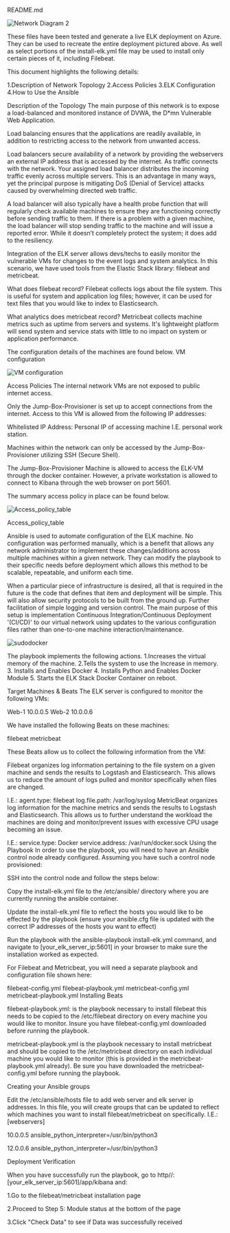 README.md

![Network Diagram 2](https://user-images.githubusercontent.com/72633491/113520552-786d7780-9559-11eb-8fab-68158d31a88c.jpg)


These files have been tested and generate a live ELK deployment on Azure. They can be used to recreate the entire deployment pictured above. As well as select portions of the install-elk.yml file may be used to install only certain pieces of it, including Filebeat.

This document highlights the following details:

1.Description of Network Topology 2.Access Policies 3.ELK Configuration 4.How to Use the Ansible

Description of the Topology The main purpose of this network is to expose a load-balanced and monitored instance of DVWA, the D*mn Vulnerable Web Application.

Load balancing ensures that the applications are readily available, in addition to restricting access to the network from unwanted access.

Load balancers secure availability of a network by providing the webservers an external IP address that is accessed by the internet. As traffic connects with the network. Your assigned load balancer distributes the incoming traffic evenly across multiple servers. This is an advantage in many ways, yet the principal purpose is mitigating DoS (Denial of Service) attacks caused by overwhelming directed web traffic.

A load balancer will also typically have a health probe function that will regularly check available machines to ensure they are functioning correctly before sending traffic to them. If there is a problem with a given machine, the load balancer will stop sending traffic to the machine and will issue a reported error. While it doesn’t completely protect the system; it does add to the resiliency.

Integration of the ELK server allows devs/techs to easily monitor the vulnerable VMs for changes to the event logs and system analytics. In this scenario, we have used tools from the Elastic Stack library: filebeat and metricbeat.

What does filebeat record? Filebeat collects logs about the file system. This is useful for system and application log files; however, it can be used for text files that you would like to index to Elasticsearch.

What analytics does metricbeat record? Metricbeat collects machine metrics such as uptime from servers and systems. It's lightweight platform will send system and service stats with little to no impact on system or application performance.

The configuration details of the machines are found below. VM configuration

![VM configuration](https://user-images.githubusercontent.com/72633491/113520675-6b04bd00-955a-11eb-9ba6-c6710bbedada.jpg)


Access Policies The internal network VMs are not exposed to public internet access.

Only the Jump-Box-Provisioner is set up to accept connections from the internet. Access to this VM is allowed from the following IP addresses:

Whitelisted IP Address: Personal IP of accessing machine I.E. personal work station.

Machines within the network can only be accessed by the Jump-Box-Provisioner utilizing SSH (Secure Shell).

The Jump-Box-Provisioner Machine is allowed to access the ELK-VM through the docker container. However, a private workstation is allowed to connect to Kibana through the web browser on port 5601.

The summary access policy in place can be found below.

![Access_policy_table](https://user-images.githubusercontent.com/72633491/113520681-77891580-955a-11eb-967c-741ffc54480e.jpg)


Access_policy_table

Ansible is used to automate configuration of the ELK machine. No configuration was performed manually, which is a benefit that allows any network administrator to implement these changes/additions across multiple machines within a given network. They can modify the playbook to their specific needs before deployment which allows this method to be scalable, repeatable, and uniform each time.

When a particular piece of infrastructure is desired, all that is required in the future is the code that defines that item and deployment will be simple. This will also allow security protocols to be built from the ground up. Further facilitation of simple logging and version control. The main purpose of this setup is implementation Continuous Integration/Continuous Deployment '(CI/CD)' to our virtual network using updates to the various configuration files rather than one-to-one machine interaction/maintenance.

![sudodocker](https://user-images.githubusercontent.com/72633491/113520697-97203e00-955a-11eb-924c-24df139cd3bf.png)
 

The playbook implements the following actions. 1.Increases the virtual memory of the machine. 2.Tells the system to use the Increase in memory. 3. Installs and Enables Docker 4. Installs Python and Enables Docker Module 5. Starts the ELK Stack Docker Container on reboot.

Target Machines & Beats The ELK server is configured to monitor the following VMs:

Web-1 10.0.0.5 Web-2 10.0.0.6

We have installed the following Beats on these machines:

filebeat metricbeat

These Beats allow us to collect the following information from the VM:

Filebeat organizes log information pertaining to the file system on a given machine and sends the results to Logstash and Elasticsearch. This allows us to reduce the amount of logs pulled and monitor specifically when files are changed.

I.E.: agent.type: filebeat log.file.path: /var/log/syslog MetricBeat organizes log information for the machine metrics and sends the results to Logstash and Elasticsearch. This allows us to further understand the workload the machines are doing and monitor/prevent issues with excessive CPU usage becoming an issue.

I.E.: service.type: Docker service.address: /var/run/docker.sock Using the Playbook In order to use the playbook, you will need to have an Ansible control node already configured. Assuming you have such a control node provisioned:

SSH into the control node and follow the steps below:

Copy the install-elk.yml file to the /etc/ansible/ directory where you are currently running the ansible container.

Update the install-elk.yml file to reflect the hosts you would like to be effected by the playbook (ensure your ansible.cfg file is updated with the correct IP addresses of the hosts you want to effect)

Run the playbook with the ansible-playbook install-elk.yml command, and navigate to [your_elk_server_ip:5601] in your browser to make sure the installation worked as expected.

For Filebeat and Metricbeat, you will need a separate playbook and configuration file shown here:

filebeat-config.yml filebeat-playbook.yml metricbeat-config.yml metricbeat-playbook.yml Installing Beats

filebeat-playbook.yml: is the playbook necessary to install filebeat this needs to be copied to the /etc/filebeat directory on every machine you would like to monitor. Insure you have filebeat-config.yml downloaded before running the playbook.

metricbeat-playbook.yml is the playbook necessary to install metricbeat and should be copied to the /etc/metricbeat directory on each individual machine you would like to monitor (this is provided in the metricbeat-playbook.yml already). Be sure you have downloaded the metricbeat-config.yml before running the playbook.

Creating your Ansible groups

Edit the /etc/ansible/hosts file to add web server and elk server ip addresses. In this file, you will create groups that can be updated to reflect which machines you want to install filebeat/metricbeat on specifically. I.E.:[webservers]

10.0.0.5 ansible_python_interpreter=/usr/bin/python3

12.0.0.6 ansible_python_interpreter=/usr/bin/python3

Deployment Verification

When you have successfully run the playbook, go to http//:[your_elk_server_ip:5601]/app/kibana and:

1.Go to the filebeat/metricbeat installation page

2.Proceed to Step 5: Module status at the bottom of the page

3.Click "Check Data" to see if Data was successfully received
